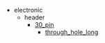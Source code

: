 * electronic
  * header
    * [30_pin](electronic/header/30_pin)
      * [through_hole_long](electronic/header/30_pin/through_hole_long)
